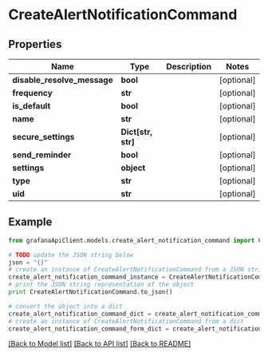 # CreateAlertNotificationCommand


## Properties
Name | Type | Description | Notes
------------ | ------------- | ------------- | -------------
**disable_resolve_message** | **bool** |  | [optional] 
**frequency** | **str** |  | [optional] 
**is_default** | **bool** |  | [optional] 
**name** | **str** |  | [optional] 
**secure_settings** | **Dict[str, str]** |  | [optional] 
**send_reminder** | **bool** |  | [optional] 
**settings** | **object** |  | [optional] 
**type** | **str** |  | [optional] 
**uid** | **str** |  | [optional] 

## Example

```python
from grafanaApiClient.models.create_alert_notification_command import CreateAlertNotificationCommand

# TODO update the JSON string below
json = "{}"
# create an instance of CreateAlertNotificationCommand from a JSON string
create_alert_notification_command_instance = CreateAlertNotificationCommand.from_json(json)
# print the JSON string representation of the object
print CreateAlertNotificationCommand.to_json()

# convert the object into a dict
create_alert_notification_command_dict = create_alert_notification_command_instance.to_dict()
# create an instance of CreateAlertNotificationCommand from a dict
create_alert_notification_command_form_dict = create_alert_notification_command.from_dict(create_alert_notification_command_dict)
```
[[Back to Model list]](../README.md#documentation-for-models) [[Back to API list]](../README.md#documentation-for-api-endpoints) [[Back to README]](../README.md)


